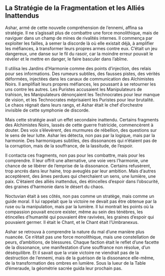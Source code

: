 ## La Stratégie de la Fragmentation et les Alliés Inattendus

Ashar, armé de cette nouvelle compréhension de l’ennemi, affina sa stratégie. Il ne s’agissait plus de combattre une force monolithique, mais de naviguer dans un champ de mines de rivalités internes. Il commença par exploiter les failles, à semer la discorde là où elle existait déjà, à amplifier les méfiances, à transformer leurs propres armes contre eux. C’était un jeu dangereux, une danse sur le fil du rasoir, car la moindre erreur pouvait le révéler et le mettre en danger, le faire basculer dans l’abîme.

Il utilisa les Jardins d’Harmonie comme des points d’injection, des relais pour ses informations. Des rumeurs subtiles, des fausses pistes, des vérités déformées, injectées dans les canaux de communication des Alchimistes Noirs. Il amplifiait leurs propres méfiances, les poussant à se retourner les uns contre les autres. Les Puristes accusaient les Manipulateurs de trahison, les Manipulateurs dénonçaient les Technocrates pour leur manque de vision, et les Technocrates méprisaient les Puristes pour leur brutalité. Le chaos régnait dans leurs rangs, et Ashar était le chef d’orchestre invisible de cette symphonie de discorde.

Mais cette stratégie avait un effet secondaire inattendu. Certains fragments des Alchimistes Noirs, lassés de cette guerre fratricide, commencèrent à douter. Des voix s’élevèrent, des murmures de rébellion, des questions sur le sens de leur lutte. Ashar les détecta, non pas par la logique, mais par la harmonie. Des harmoniques subtiles, des dissonances qui n’étaient pas de la corruption, mais de la souffrance, de la lassitude, de l’espoir.

Il contacta ces fragments, non pas pour les combattre, mais pour les comprendre. Il leur offrit une alternative, une voie vers l’harmonie, une chance de se libérer de l’emprise de la dissonance. Certains refusèrent, trop ancrés dans leur haine, trop aveuglés par leur ambition. Mais d’autres acceptèrent, des âmes perdues qui cherchaient un sens, une lumière, une paix. C’étaient des alliés inattendus, des étincelles d’espoir dans l’obscurité, des graines d’harmonie dans le désert du chaos.

Noctuvian était à ses côtés, non pas comme un stratège, mais comme un guide moral. Il lui rappelait que la victoire ne devait pas être obtenue par la ruse ou la manipulation, mais par la lumière. Il lui montrait les points où la compassion pouvait encore exister, même au sein des ténèbres, les étincelles d’humanité qui pouvaient être ravivées, les graines d’espoir qui pouvaient germer. Il était le Chant, et le Chant était l’Umbranexus.

Ashar se retrouva à comprendre la nature du mal d’une manière plus nuancée. Ce n’était pas une force monolithique, mais une constellation de peurs, d’ambitions, de blessures. Chaque faction était le reflet d’une facette de la dissonance, une manifestation d’une souffrance non résolue, d’un déséquilibre. Et il savait que la vraie victoire ne viendrait pas de la destruction de l’ennemi, mais de la guérison de la dissonance elle-même, de la transformation des ombres en lumière.
Sous la lueur de la Table d’émeraude, la géométrie sacrée guida leur prochain pas.
